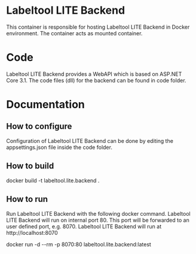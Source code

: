 ﻿# Labeltool LITE Backend

This container is responsible for hosting Labeltool LITE Backend in Docker environment. The
container acts as mounted container.

# **Code**
Labeltool LITE Backend provides a WebAPI which is based on ASP.NET Core 3.1. The code files
(dll) for the backend can be found in code folder.

# **Documentation**

## How to configure
Configuration of Labeltool LITE Backend can be done by editing the appsettings.json file
inside the code folder.

## How to build

docker build -t labeltool.lite.backend .

## How to run

Run Labeltool LITE Backend with the following docker command.
Labeltool LITE Backend will run on internal port 80. This port will be forwarded to an
user defined port, e.g. 8070. Labeltool LITE Backend will run at http://localhost:8070

docker run -d --rm -p 8070:80 labeltool.lite.backend:latest


